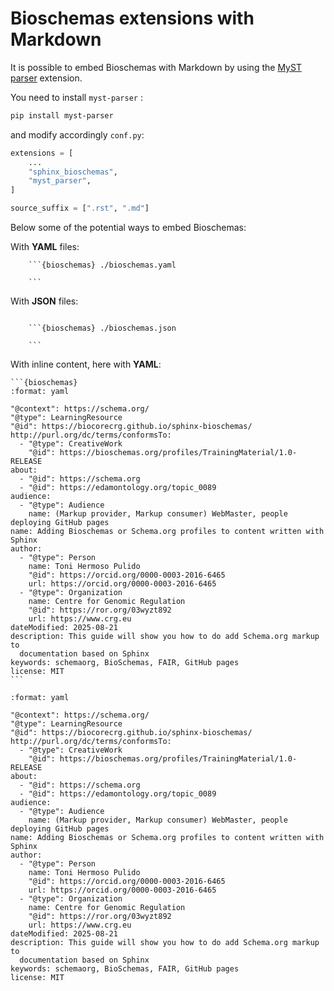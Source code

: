 # Bioschemas extensions with Markdown

It is possible to embed Bioschemas with Markdown by using the [MyST parser](https://myst-parser.readthedocs.io/en/latest/) extension.

You need to install `myst-parser` :

```sh
pip install myst-parser
```

and modify accordingly `conf.py`:

```python
extensions = [
    ...
    "sphinx_bioschemas",
    "myst_parser",
]

source_suffix = [".rst", ".md"]
```

Below some of the potential ways to embed Bioschemas:

With **YAML** files:

````
    ```{bioschemas} ./bioschemas.yaml

    ```

````

With **JSON** files:

````

    ```{bioschemas} ./bioschemas.json

    ```

````

With inline content, here with **YAML**:

````
```{bioschemas}
:format: yaml

"@context": https://schema.org/
"@type": LearningResource
"@id": https://biocorecrg.github.io/sphinx-bioschemas/
http://purl.org/dc/terms/conformsTo:
  - "@type": CreativeWork
    "@id": https://bioschemas.org/profiles/TrainingMaterial/1.0-RELEASE
about:
  - "@id": https://schema.org
  - "@id": https://edamontology.org/topic_0089
audience:
  - "@type": Audience
    name: (Markup provider, Markup consumer) WebMaster, people deploying GitHub pages
name: Adding Bioschemas or Schema.org profiles to content written with Sphinx
author:
  - "@type": Person
    name: Toni Hermoso Pulido
    "@id": https://orcid.org/0000-0003-2016-6465
    url: https://orcid.org/0000-0003-2016-6465
  - "@type": Organization
    name: Centre for Genomic Regulation
    "@id": https://ror.org/03wyzt892
    url: https://www.crg.eu
dateModified: 2025-08-21
description: This guide will show you how to do add Schema.org markup to
  documentation based on Sphinx
keywords: schemaorg, BioSchemas, FAIR, GitHub pages
license: MIT
```
````

```{bioschemas}
:format: yaml

"@context": https://schema.org/
"@type": LearningResource
"@id": https://biocorecrg.github.io/sphinx-bioschemas/
http://purl.org/dc/terms/conformsTo:
  - "@type": CreativeWork
    "@id": https://bioschemas.org/profiles/TrainingMaterial/1.0-RELEASE
about:
  - "@id": https://schema.org
  - "@id": https://edamontology.org/topic_0089
audience:
  - "@type": Audience
    name: (Markup provider, Markup consumer) WebMaster, people deploying GitHub pages
name: Adding Bioschemas or Schema.org profiles to content written with Sphinx
author:
  - "@type": Person
    name: Toni Hermoso Pulido
    "@id": https://orcid.org/0000-0003-2016-6465
    url: https://orcid.org/0000-0003-2016-6465
  - "@type": Organization
    name: Centre for Genomic Regulation
    "@id": https://ror.org/03wyzt892
    url: https://www.crg.eu
dateModified: 2025-08-21
description: This guide will show you how to do add Schema.org markup to
  documentation based on Sphinx
keywords: schemaorg, BioSchemas, FAIR, GitHub pages
license: MIT
```
